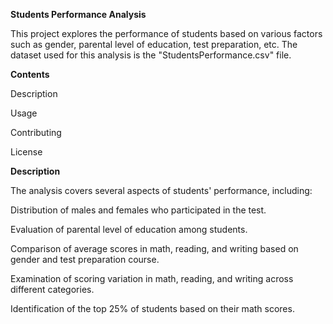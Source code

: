 **Students Performance Analysis**

This project explores the performance of students based on various factors such as gender, parental level of education, test preparation, etc. The dataset used for this analysis is the "StudentsPerformance.csv" file.

**Contents**

Description


Usage

Contributing

License

**Description**

The analysis covers several aspects of students' performance, including:


Distribution of males and females who participated in the test.

Evaluation of parental level of education among students.

Comparison of average scores in math, reading, and writing based on gender and test preparation course.

Examination of scoring variation in math, reading, and writing across different categories.

Identification of the top 25% of students based on their math scores.


